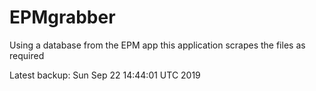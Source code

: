 # EPMgrabber
Using a database from the EPM app this application scrapes the files as required


Latest backup: Sun Sep 22 14:44:01 UTC 2019
